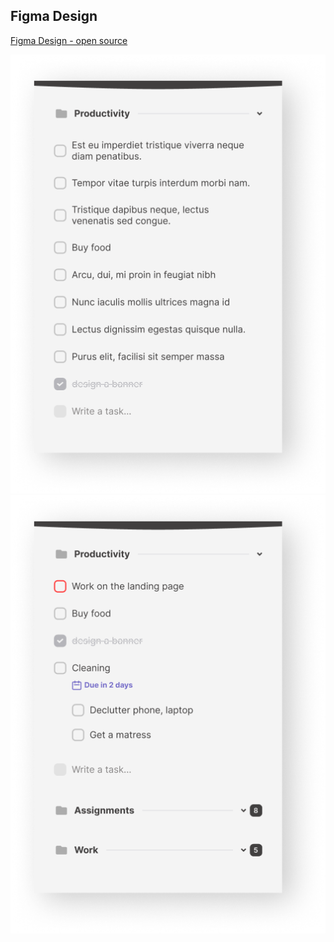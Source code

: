 ## Figma Design
[Figma Design - open source](https://www.figma.com/design/Vz35216vYcrmpyv9IWIubr/To-Do-List-Design-(Community)?node-id=1-166&t=5UiEs75gWoJV4DSE-0)


<div>
  <img src="./src/assets/main.png">
  <img src="./src/assets/subTasks.png">
</div>

